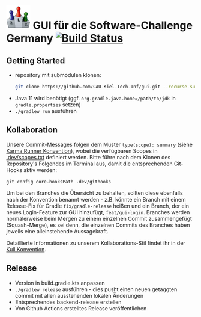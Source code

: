 # <a target="_blank" rel="noopener noreferrer" href="https://www.software-challenge.de"><img width="64" src="https://raw.githubusercontent.com/CAU-Kiel-Tech-Inf/socha-gui/master/assets/build-resources/icon.png" alt="Software-Challenge Germany logo"></a> GUI für die Software-Challenge Germany [![Build Status](https://travis-ci.com/CAU-Kiel-Tech-Inf/gui.svg?branch=master)](https://travis-ci.com/CAU-Kiel-Tech-Inf/gui)

## Getting Started
- repository mit submodulen klonen:
  ```sh
  git clone https://github.com/CAU-Kiel-Tech-Inf/gui.git --recurse-submodules --shallow-submodules
  ```
- Java 11 wird benötigt (ggf. `org.gradle.java.home=/path/to/jdk` in `gradle.properties` setzen)
- `./gradlew run` ausführen

## Kollaboration

Unsere Commit-Messages folgen dem Muster `type(scope): summary` (siehe [Karma Runner Konvention](http://karma-runner.github.io/latest/dev/git-commit-msg.html)), wobei die verfügbaren Scopes in [.dev/scopes.txt](.dev/scopes.txt) definiert werden. Bitte führe nach dem Klonen des Repository's Folgendes im Terminal aus, damit die entsprechenden Git-Hooks aktiv werden:

    git config core.hooksPath .dev/githooks

Um bei den Branches die Übersicht zu behalten, sollten diese ebenfalls nach der Konvention benannt werden - z.B. könnte ein Branch mit einem Release-Fix für Gradle `fix/gradle-release` heißen und ein Branch, der ein neues Login-Feature zur GUI hinzufügt, `feat/gui-login`.
Branches werden normalerweise beim Mergen zu einem einzelnen Commit zusammengefügt (Squash-Merge), es sei denn, die einzelnen Commits des Branches haben jeweils eine alleinstehende Aussagekraft.

Detaillierte Informationen zu unserem Kollaborations-Stil findet ihr in der [Kull Konvention](https://xerus2000.github.io/kull).

## Release

- Version in build.gradle.kts anpassen
- `./gradlew release` ausführen - dies pusht einen neuen getaggten commit mit allen ausstehenden lokalen Änderungen
- Entsprechendes backend-release erstellen
- Von Github Actions erstelltes Release veröffentlichen

